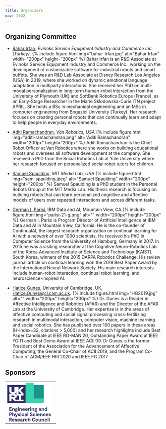```yaml
---
title: Organizers
nav: 2022
---
```


## Organizing Committee

<div class="id-pics" markdown="1">

- [Bahar Irfan](https://www.baharirfan.com/), *Evinoks Service Equipment Industry and Commerce Inc. (Turkey)*. 
{% include figure.html img="bahar-irfan.jpg" alt="Bahar Irfan" width="200px" height="200px" %}
Bahar Irfan is an R&D Associate at Evinoks Service Equipment Industry and Commerce Inc., working on the development of customizable software for industrial robots and smart buffets. She was an R&D Lab Associate at Disney Research Los Angeles (USA) in 2019, where she worked on dynamic emotional language adaptation in multiparty interactions. She received her PhD on multi-modal personalization in long-term human-robot interaction from the University of Plymouth (UK) and SoftBank Robotics Europe (France), as an Early-Stage Researcher in the Marie Skłodowska-Curie ITN project APRIL. She holds a BSc in mechanical engineering and an MSc in computer engineering from Bogazici University (Turkey). Her research focuses on creating personal robots that can continually learn and adapt to help people in everyday environments.

- [Aditi Ramachandran](http://www.aditiramachandran.com/), *Vän Robotics, USA*
{% include figure.html img="aditi-ramachandran.png" alt="Aditi Ramachandran" width="200px" height="200px" %}
Aditi Ramachandran is the Chief Robot Officer at Van Robotics where she works on building educational robots and oversees all software development at the company. She received a PhD from the Social Robotics Lab at Yale University where her research focused on personalized social robot tutors for children.

- [Samuel Spaulding](http://www.samspaulding.com/), *MIT Media Lab, USA*
{% include figure.html img="sam-spaulding.jpeg" alt="Samuel Spaulding" width="200px" height="200px" %}
Samuel Spaulding is a PhD student in the Personal Robots Group at the MIT Media Lab. His thesis research is focusing on building robots that can learn personalized cognitive and affective models of users over repeated interactions and across different tasks.


- [German I. Parisi](https://sites.google.com/view/giparisi/home), IBM Data and AI, Mountain View, CA
{% include figure.html img="parisi-21-g.png" alt="" width="200px" height="200px" %}
German I. Parisi is Program Director of Artificial Intelligence at IBM Data and AI in Mountain View, California. He is the co-founder of ContinualAI, the largest research organization on continual learning for AI with a network of over 1000 scientists. He received his PhD in Computer Science from the University of Hamburg, Germany in 2017. In 2015 he was a visiting researcher at the Cognitive Neuro-Robotics Lab of the Korea Advanced Institute of Science and Technology (KAIST), South Korea, winners of the 2015 DARPA Robotics Challenge. His review journal article on continual learning won the 2019 Best Paper Award by the International Neural Network Society. His main research interests include human-robot interaction, continual robot learning, and neuroscience-inspired AI.

- [Hatice Gunes](https://www.cl.cam.ac.uk/~hg410/), University of Cambridge, UK, Hatice.Gunes@cl.cam.ac.uk. 
{% include figure.html img="HG2019.jpg" alt="" width="200px" height="200px" %}
Dr. Gunes is a Reader in Affective Intelligence and Robotics (AFAR) and the Director of the AFAR Lab at the University of Cambridge. Her expertise is in the areas of affective computing and social signal processing cross-fertilizing research in multimodal interaction, computer vision, machine learning and social robotics. She has published over 100 papers in these areas (H-index=32, citations > 5,000) and her research highlights include Best Paper Candidate at IEEE RO-MAN’20, Outstanding Paper Award at IEEE FG’11 and Best Demo Award at IEEE ACII’09. Dr Gunes is the former President of the Association for the Advancement of Affective Computing, the General Co-Chair of ACII 2019, and the Program Co-Chair of ACM/IEEE HRI 2020 and IEEE FG 2017.


</div>

## Sponsors
<table>
    <tr>
    <td> <img src="images/epsrc.png" alt="EPSRC" style="width: 150px;"/> </td>    
    </tr>
</table>

